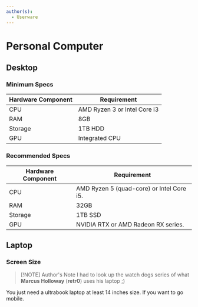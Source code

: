 ```yaml
---
author(s):
  - Userware
---
```

# Personal Computer

## Desktop

### Minimum Specs

| Hardware Component | Requirement                  |
| ------------------ | ---------------------------- |
| CPU                | AMD Ryzen 3 or Intel Core i3 |
| RAM                | 8GB                          |
| Storage            | 1TB HDD                      |
| GPU                | Integrated CPU               |

### Recommended Specs

| Hardware Component | Requirement                               |
| ------------------ | ----------------------------------------- |
| CPU                | AMD Ryzen 5 (quad-core) or Intel Core i5. |
| RAM                | 32GB                                      |
| Storage            | 1TB SSD                                   |
| GPU                | NVIDIA RTX or AMD Radeon RX series.       |

## Laptop

### Screen Size

> [!NOTE] Author's Note
> I had to look up the watch dogs series of what **Marcus Holloway** (**retr0**) uses his laptop ;)

You just need a ultrabook laptop at least 14 inches size. If you want to go mobile.